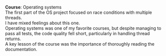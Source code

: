 **Course**: Operating systems\
The first part of the OS project focused on race conditions with multiple threads.\
I have mixed feelings about this one.\
Operating systems was one of my favorite courses, but despite managing to pass all tests, the code quality fell short, particularly in handling thread returns.\
A key lesson of the course was the importance of thoroughly reading the documentation.
